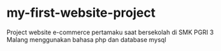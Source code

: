 # my-first-website-project
Project website e-commerce pertamaku saat bersekolah di SMK PGRI 3 Malang menggunakan bahasa php dan database mysql
